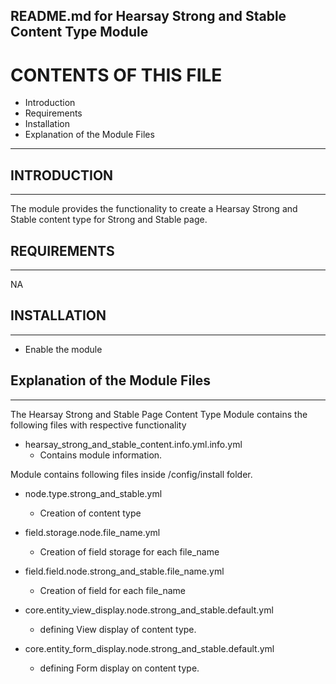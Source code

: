 README.md for Hearsay Strong and Stable Content Type Module
-------------------------------------

# CONTENTS OF THIS FILE

  - Introduction
  - Requirements
  - Installation
  - Explanation of the Module Files

---------------------

## INTRODUCTION
------------

The module provides the functionality to create a Hearsay Strong and Stable content type for Strong and Stable page.



## REQUIREMENTS
------------

NA


## INSTALLATION
------------

- Enable the module


## Explanation of the Module Files
--------------------------------

The Hearsay Strong and Stable Page Content Type Module contains the following files with respective functionality

- hearsay_strong_and_stable_content.info.yml.info.yml
  - Contains module information.


Module contains following files inside /config/install folder.

- node.type.strong_and_stable.yml
  - Creation of content type

- field.storage.node.file_name.yml
  - Creation of field storage for each file_name
    
- field.field.node.strong_and_stable.file_name.yml
  - Creation of field for each file_name

- core.entity_view_display.node.strong_and_stable.default.yml
  - defining View display of content type.

- core.entity_form_display.node.strong_and_stable.default.yml
  - defining Form display on content type.